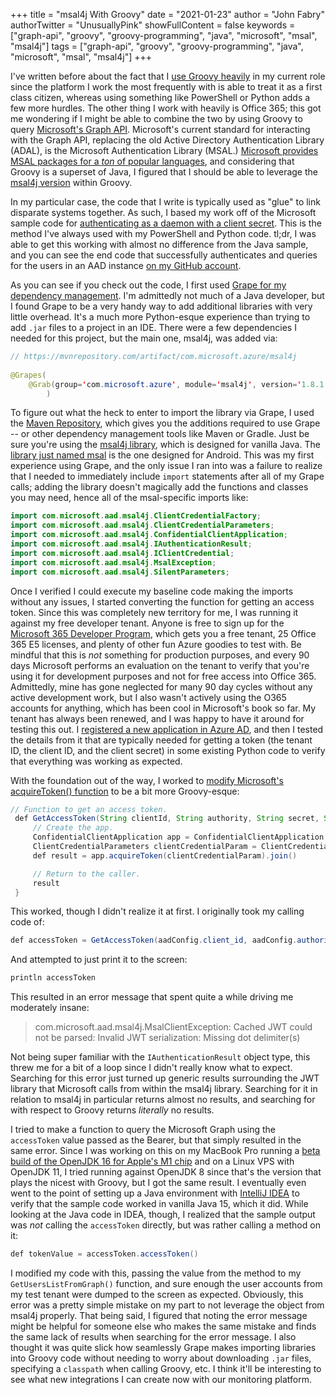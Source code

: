 +++
title = "msal4j With Groovy"
date = "2021-01-23"
author = "John Fabry"
authorTwitter = "UnusuallyPink"
showFullContent = false
keywords = ["graph-api", "groovy", "groovy-programming", "java", "microsoft", "msal", "msal4j"]
tags = ["graph-api", "groovy", "groovy-programming", "java", "microsoft", "msal", "msal4j"]
+++

I've written before about the fact that I [use Groovy heavily](https://unusually.pink/groovy-programming-creating-an-iso-date-at-a-specific-date-and-time-in-utc/) in my current role since the platform I work the most frequently with is able to treat it as a first class citizen, whereas using something like PowerShell or Python adds a few more hurdles. The other thing I work with heavily is Office 365; this got me wondering if I might be able to combine the two by using Groovy to query [Microsoft's Graph API](https://developer.microsoft.com/en-us/graph/). Microsoft's current standard for interacting with the Graph API, replacing the old Active Directory Authentication Library (ADAL), is the Microsoft Authentication Library (MSAL.) [Microsoft provides MSAL packages for a _ton_ of popular languages](https://github.com/AzureAD), and considering that Groovy is a superset of Java, I figured that I should be able to leverage the [msal4j version](https://github.com/AzureAD/microsoft-authentication-library-for-java) within Groovy.

In my particular case, the code that I write is typically used as "glue" to link disparate systems together. As such, I based my work off of the Microsoft sample code for [authenticating as a daemon with a client secret](https://github.com/AzureAD/microsoft-authentication-library-for-java/blob/dev/src/samples/confidential-client/ClientCredentialGrant.java). This is the method I've always used with my PowerShell and Python code. tl;dr, I was able to get this working with almost no difference from the Java sample, and you can see the end code that successfully authenticates and queries for the users in an AAD instance [on my GitHub account](https://github.com/jfabry-noc/GroovyMSAL/blob/main/graphToken.groovy).

As you can see if you check out the code, I first used [Grape for my dependency management](https://docs.groovy-lang.org/latest/html/documentation/grape.html). I'm admittedly not much of a Java developer, but I found Grape to be a very handy way to add additional libraries with very little overhead. It's a much more Python-esque experience than trying to add `.jar` files to a project in an IDE. There were a few dependencies I needed for this project, but the main one, msal4j, was added via:

```java
// https://mvnrepository.com/artifact/com.microsoft.azure/msal4j       
                
@Grapes(                     
    @Grab(group='com.microsoft.azure', module='msal4j', version='1.8.1')       
        )
```

To figure out what the heck to enter to import the library via Grape, I used the [Maven Repository](https://mvnrepository.com/), which gives you the additions required to use Grape -- or other dependency management tools like Maven or Gradle. Just be sure you're using the [msal4j library](https://mvnrepository.com/artifact/com.microsoft.azure/msal4j/1.8.1), which is designed for vanilla Java. The [library just named msal](https://mvnrepository.com/artifact/com.microsoft.identity.client/msal) is the one designed for Android. This was my first experience using Grape, and the only issue I ran into was a failure to realize that I needed to immediately include `import` statements after all of my Grape calls; adding the library doesn't magically add the functions and classes you may need, hence all of the msal-specific imports like:

```java
import com.microsoft.aad.msal4j.ClientCredentialFactory;
import com.microsoft.aad.msal4j.ClientCredentialParameters;          
import com.microsoft.aad.msal4j.ConfidentialClientApplication;
import com.microsoft.aad.msal4j.IAuthenticationResult;
import com.microsoft.aad.msal4j.IClientCredential;
import com.microsoft.aad.msal4j.MsalException;
import com.microsoft.aad.msal4j.SilentParameters;
```

Once I verified I could execute my baseline code making the imports without any issues, I started converting the function for getting an access token. Since this was completely new territory for me, I was running it against my free developer tenant. Anyone is free to sign up for the [Microsoft 365 Developer Program](https://developer.microsoft.com/en-us/microsoft-365/dev-program), which gets you a free tenant, 25 Office 365 E5 licenses, and plenty of other fun Azure goodies to test with. Be mindful that this is _not_ something for production purposes, and every 90 days Microsoft performs an evaluation on the tenant to verify that you're using it for development purposes and not for free access into Office 365. Admittedly, mine has gone neglected for many 90 day cycles without any active development work, but I also wasn't actively using the O365 accounts for anything, which has been cool in Microsoft's book so far. My tenant has always been renewed, and I was happy to have it around for testing this out. I [registered a new application in Azure AD](https://docs.microsoft.com/en-us/azure/active-directory/develop/quickstart-register-app), and then I tested the details from it that are typically needed for getting a token (the tenant ID, the client ID, and the client secret) in some existing Python code to verify that everything was working as expected.

With the foundation out of the way, I worked to [modify Microsoft's acquireToken() function](https://github.com/AzureAD/microsoft-authentication-library-for-java/blob/dev/src/samples/confidential-client/ClientCredentialGrant.java) to be a bit more Groovy-esque:

```java
// Function to get an access token.
 def GetAccessToken(String clientId, String authority, String secret, String scope) {
     // Create the app.
     ConfidentialClientApplication app = ConfidentialClientApplication.builder(clientId, ClientCredentialFactory.createFromSecret(secret)).authority(authority).build()
     ClientCredentialParameters clientCredentialParam = ClientCredentialParameters.builder(Collections.singleton(scope)).build()
     def result = app.acquireToken(clientCredentialParam).join()

     // Return to the caller.
     result
 }
```

This worked, though I didn't realize it at first. I originally took my calling code of:

```java
def accessToken = GetAccessToken(aadConfig.client_id, aadConfig.authority, aadConfig.secret, aadConfig.scope)
```

And attempted to just print it to the screen:

```java
println accessToken
```

This resulted in an error message that spent quite a while driving me moderately insane:

> com.microsoft.aad.msal4j.MsalClientException: Cached JWT could not be parsed: Invalid JWT serialization: Missing dot delimiter(s)

Not being super familiar with the `IAuthenticationResult` object type, this threw me for a bit of a loop since I didn't really know what to expect. Searching for this error just turned up generic results surrounding the JWT library that Microsoft calls from within the msal4j library. Searching for it in relation to msal4j in particular returns almost no results, and searching for with respect to Groovy returns _literally_ no results.

I tried to make a function to query the Microsoft Graph using the `accessToken` value passed as the Bearer, but that simply resulted in the same error. Since I was working on this on my MacBook Pro running a [beta build of the OpenJDK 16 for Apple's M1 chip](https://formulae.brew.sh/formula/openjdk#default) and on a Linux VPS with OpenJDK 11, I tried running against OpenJDK 8 since that's the version that plays the nicest with Groovy, but I got the same result. I eventually even went to the point of setting up a Java environment with [IntelliJ IDEA](https://www.jetbrains.com/idea/) to verify that the sample code worked in vanilla Java 15, which it did. While looking at the Java code in IDEA, though, I realized that the sample output was _not_ calling the `accessToken` directly, but was rather calling a method on it:

```java
def tokenValue = accessToken.accessToken()
```

I modified my code with this, passing the value from the method to my `GetUsersListFromGraph()` function, and sure enough the user accounts from my test tenant were dumped to the screen as expected. Obviously, this error was a pretty simple mistake on my part to not leverage the object from msal4j properly. That being said, I figured that noting the error message might be helpful for someone else who makes the same mistake and finds the same lack of results when searching for the error message. I also thought it was quite slick how seamlessly Grape makes importing libraries into Groovy code without needing to worry about downloading `.jar` files, specifying a `classpath` when calling Groovy, etc. I think it'll be interesting to see what new integrations I can create now with our monitoring platform.
